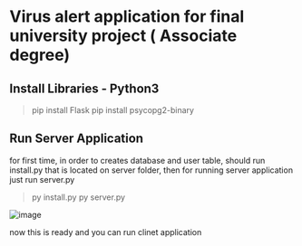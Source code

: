 # Virus alert application for final university project ( Associate degree)

## Install Libraries - Python3

> pip install Flask
> pip install psycopg2-binary

## Run Server Application

for first time, in order to creates database and user table, should run install.py that is located on server folder, then for running server application just run server.py

> py install.py
> py server.py

![image](https://user-images.githubusercontent.com/75900669/179373810-9352f4e1-83dd-448b-a2ce-29dddff382a6.png)

now this is ready and you can run clinet application
